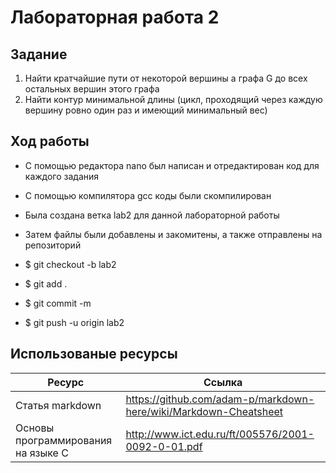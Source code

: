 # Лабораторная работа 2
## Задание 
1. Найти кратчайшие пути от некоторой вершины a графа G до всех остальных вершин этого графа
2. Найти контур минимальной длины (цикл, проходящий через каждую вершину ровно один раз и имеющий минимальный вес)


## Ход работы 
* С помощью редактора nano был написан и отредактирован код для каждого задания
* С помощью компилятора gcc коды были скомпилирован
* Была создана ветка lab2 для данной лабораторной работы
* Затем файлы были добавлены и закомитены, а также отправлены на репозиторий

* $ git checkout -b lab2
* $ git add .
* $ git commit -m
* $ git push -u origin lab2

## Использованые ресурсы 

| Ресурс          | Ссылка                                                           |
| ------------    | -----------------------------------------------------------------|
| Статья markdown | https://github.com/adam-p/markdown-here/wiki/Markdown-Cheatsheet |
| Основы программирования на языке С         | http://www.ict.edu.ru/ft/005576/2001-0092-0-01.pdf               |
